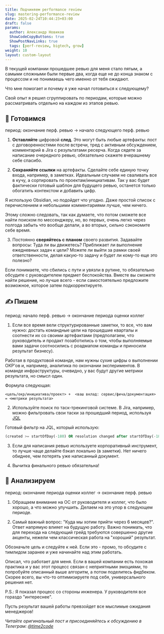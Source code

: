 ```yaml
---
title: Подчиняем performance review
slug: mastering-performance-review                 
date: 2025-02-24T10:44:23+03:00
draft: false                                 
params:
  author: Александр Новиков                  
  ShowCodeCopyButtons: true
  ShowPostNavLinks: true
  tags: [perf-review, bigtech, grow]
weight: 10
layout: custom-layout                              
---
```


В текущей компании прошедшее ревью для меня стало пятым, а самыми сложными были первые два, когда еще не до конца знаком с процессом и не понимаешь чего именно от тебя ожидают. 

Что мне помогает и почему я уже начал готовиться к следующему? 

Свой опыт я решил сгруппировать по периодам, которые можно рассматривать отдельно на каждом из этапов ревью.

## 💪 Готовимся 
период: окончание перф. ревью -> начало следующего перф. ревью

1. **Оставляйте** цифровой **след**. Это могут быть любые артефакты: пост с договоренностями после встречи, тред с активным обсуждением, комментарий в Jira с результатами ресерча. Когда сядете за написание очередного ревью, обязательно скажете вчерашнему себе спасибо.

2. **Сохраняйте ссылки** на артефакты. Сделайте себе единую точку входа, например, в заметках. Идеальным случаем не сваливать все в кучу, а сортировать по проектам/инициативам. Так у вас будет фактически готовый шаблон для будущего ревью, останется только обогатить контекстом и добавить цифр. 

Я использую Obsidian, но подойдет что угодно. Даже простой список с перечислением и небольшими комментариями лучше, чем ничего.

Этому сложно следовать, так как думаете, что потом сможете все найти поиском по мессенджеру, но, во первых, очень легко через полгода забыть что вообще делали, а во вторых, сильно сэкономите себе время. 

3. Постоянно **сверяйтесь с планом** своего развития. Задавайте вопросы: Туда ли вы движетесь? Приближает ли выполнение ежедневных задач к цели? Можете ли выйти за рамки своей ответственности, делая какую-то задачу и будет ли кому-то еще это полезно?

Если понимаете, что сбились с пути и увязли в рутине, то обязательно обсудите с руководителем предмет беспокойства. Вместе вы сможете найти решение, но лучше всего - если самостоятельно предложите возможное, которое затем подкорректируете. 

## ✍️ Пишем 
период: начало перф. ревью -> окончание периода оценки коллег

1. Если все время вели структурированные заметки, то все, что вам нужно: достать командные цели на прошедшие кварталы и соотнести их со своими артефактами (предполагаем, что руководитель и продакт позаботились о том, чтобы выполняемые вами задачи соотносились с роадмапом команды и приносили результат бизнесу). 

Работая в продуктовой команде, нам нужны сухие цифры о выполнении ОКР'ов и, например, аналитика по окончании экспериментов. В команде инфраструктуры, очевидно, у вас будут другие метрики результата, но смысл один. 

Формула следующая: 
~~~
<цель/окр/инициатива/проект> +  <ваш вклад: сервис/фича/документация> = <метрики результата>
~~~

2. Используйте поиск по таск-трекинговой системе. В Jira, например, можно фильтровать свои таски за прошедший период, используя [JQL](https://support.atlassian.com/jira-service-management-cloud/docs/use-advanced-search-with-jira-query-language-jql/) 

Готовый фильтр на JQL, который использую:
~~~sql
(created >= startOfDay(-180) OR resolution changed after startOfDay(-180) OR status changed after startOfDay(-180)) AND (reporter = currentUser() OR assignee was currentUser()) ORDER BY resolved ASC, updated ASC
~~~

3. Если для написания ревью используете корпоративный инструмент, то лучше чаще делайте бэкап локально (в заметки). Нет ничего обиднее, чем потерять уже написанный документ.

4. Вычитка финального ревью обязательна! 

## 🤔 Анализируем
период: окончание периода оценки коллег -> окончание перф. ревью

1. Обращаем внимание на ОС от руководителя и коллег, что было хорошо, а что можно улучшить. Делаем на это упор в следующем периоде. 

2. Самый важный вопрос: "Куда мы хотим прийти через 6 месяцев?". Ответ напрямую влияет на будущую работу. Важно понимать, что для перехода на следующий грейд требуются совершенно другие акценты, нежели чем классическая работа на "хороший" результат. 

Обозначьте цель и следуйте к ней. Если это - промо, то обсудите с тимлидом заранее и уже начинайте над этим работать. 

> > >
 
Описал, что работает для меня. Если в вашей компании есть похожая практика и у вас этот процесс связан с неприятными эмоциями, то попробуйте описанный выше алгоритм, а потом поделитесь фидбеком. Скорее всего, вы что-то оптимизируете под себя, универсального решения нет.

P.S.: Я показал процесс со стороны инженера. У руководителя все гораздо "интереснее". 

Пусть результат вашей работы превзойдет все мыслимые ожидания менеджеров!

*Читайте оригинальный пост и присоединяйтесь к обсуждению в Телеграм: [@time2code](https://t.me/time2code/284)*